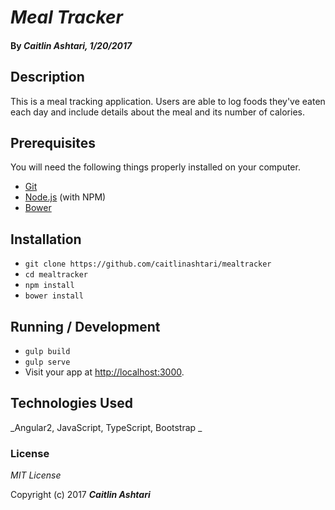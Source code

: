 # _Meal Tracker_

#### By _**Caitlin Ashtari**, 1/20/2017_

## Description

This is a meal tracking application. Users are able to log foods they've eaten each day and include details about the meal and its number of calories.

## Prerequisites

You will need the following things properly installed on your computer.

* [Git](https://git-scm.com/)
* [Node.js](https://nodejs.org/) (with NPM)
* [Bower](https://bower.io/)

## Installation

* `git clone https://github.com/caitlinashtari/mealtracker`
* `cd mealtracker`
* `npm install`
* `bower install`

## Running / Development

* `gulp build`
* `gulp serve`
* Visit your app at [http://localhost:3000](http://localhost:3000).

## Technologies Used

_Angular2, JavaScript, TypeScript, Bootstrap _

### License

*MIT License*

Copyright (c) 2017 **_Caitlin Ashtari_**
